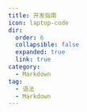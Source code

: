 ```yaml
---
title: 开发指南
icon: laptop-code
dir:
  order: 6
  collapsible: false
  expanded: true
  link: true
category:
  - Markdown
tag:
  - 语法
  - Markdown
---
```


